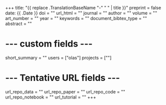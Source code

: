 +++
title: "{{ replace .TranslationBaseName "-" " " | title }}"
preprint = false
date: {{ .Date }}
doi = ""
url_html = ""
journal = ""
author = ""
volume = ""
art_number = ""
year = ""
keywords = ""
document_bibtex_type = ""
abstract = ""
# --- custom fields ---
short_summary = ""
users = ["olas"]
projects = [""]
# --- Tentative URL fields ---
url_repo_data = ""
url_repo_paper = ""
url_repo_code = ""
url_repo_notebook = ""
url_tutorial = ""
+++
